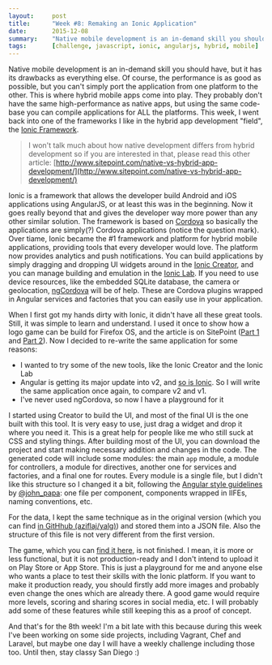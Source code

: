 ```yaml
---
layout:     post
title:      "Week #8: Remaking an Ionic Application"
date:       2015-12-08
summary:    "Native mobile development is an in-demand skill you should have, but it has its drawbacks as everything else. Of course, the performance is as good as possible, but you can't simply port the application from one platform to the other. This is where hybrid mobile apps come into play. They probably don't have the same high-performance as native apps, but using the same code-base you can compile applications for ALL the platforms. This week, I went back into one of the frameworks I like in the hybrid app development \"field\", the Ionic Framework."
tags:       [challenge, javascript, ionic, angularjs, hybrid, mobile]
---
```


Native mobile development is an in-demand skill you should have, but it has its drawbacks as everything else. Of course, the performance is as good as possible, but you can't simply port the application from one platform to the other. This is where hybrid mobile apps come into play. They probably don't have the same high-performance as native apps, but using the same code-base you can compile applications for ALL the platforms. This week, I went back into one of the frameworks I like in the hybrid app development "field", the [Ionic Framework](http://ionicframework.com/).

> I won't talk much about how native development differs from hybrid development so if you are interested in that, please read this other article: [http://www.sitepoint.com/native-vs-hybrid-app-development/](http://www.sitepoint.com/native-vs-hybrid-app-development/)

Ionic is a framework that allows the developer build Android and iOS applications using AngularJS, or at least this was in the beginning. Now it goes really beyond that and gives the developer way more power than any other similar solution. The framework is based on [Cordova](http://cordova.apache.org/) so basically the applications are simply(?) Cordova applications (notice the question mark). Over tiame, Ionic became the #1 framework and platform for hybrid mobile applications, providing tools that every developer would love. The platform now provides analytics and push notifications. You can build applications by simply dragging and dropping UI widgets around in the [Ionic Creator](http://ionic.io/products/creator), and you can manage building and emulation in the [Ionic Lab](http://lab.ionic.io/). If you need to use device resources, like the embedded SQLite database, the camera or geolocation, [ngCordova](http://ngcordova.com/) will be of help. These are Cordova plugins wrapped in Angular services and factories that you can easily use in your application.

When I first got my hands dirty with Ionic, it didn't have all these great tools. Still, it was simple to learn and understand. I used it once to show how a logo game can be build for Firefox OS, and the article is on SitePoint ([Part 1](http://www.sitepoint.com/firefox-os-game-development-ionic-framework/) and [Part 2](http://www.sitepoint.com/firefox-os-game-development-ionic-framework-part-2/)). Now I decided to re-write the same application for some reasons:

- I wanted to try some of the new tools, like the Ionic Creator and the Ionic Lab
- Angular is getting its major update into v2, and [so is Ionic](http://blog.ionic.io/announcing-ionic-2-0-alpha/). So I will write the same application once again, to compare v2 and v1.
- I've never used ngCordova, so now I have a playground for it

I started using Creator to build the UI, and most of the final UI is the one built with this tool. It is very easy to use, just drag a widget and drop it where you need it. This is a great help for people like me who still suck at CSS and styling things. After building most of the UI, you can download the project and start making necessary addition and changes in the code. The generated code will include some modules: the main `app` module, a module for controllers, a module for directives, another one for services and factories, and a final one for routes. Every module is a single file, but I didn't like this structure so I changed it a bit, following the [Angular style guidelines](https://github.com/johnpapa/angular-styleguide) by [@john_papa](https://twitter.com/john_papa): one file per component, components wrapped in IIFEs, naming conventions, etc.

For the data, I kept the same technique as in the original version (which you can find [in GitHhub (aziflaj/yalg)](http://github.com/aziflaj/yalg)) and stored them into a JSON file. Also the structure of this file is not very different from the first version.

The game, which you can [find it here](https://github.com/aziflaj/LogoGame/), is not finished. I mean, it is more or less functional, but it is not production-ready and I don't intend to upload it on Play Store or App Store. This is just a playground for me and anyone else who wants a place to test their skills with the Ionic platform. If you want to make it production ready, you should firstly add more images and probably even change the ones which are already there. A good game would require more levels, scoring and sharing scores in social media, etc. I will probably add some of these features while still keeping this as a proof of concept.

And that's for the 8th week! I'm a bit late with this because during this week I've been working on some side projects, including Vagrant, Chef and Laravel, but maybe one day I will have a weekly challenge including those too. Until then, stay classy San Diego :)
